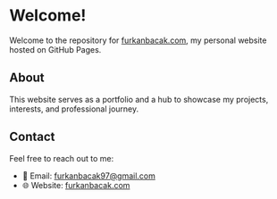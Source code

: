 # Welcome!

Welcome to the repository for [furkanbacak.com](https://furkanbacak.com), my personal website hosted on GitHub Pages.

## About
This website serves as a portfolio and a hub to showcase my projects, interests, and professional journey.

## Contact
Feel free to reach out to me:
- 📧 Email: [furkanbacak97@gmail.com](mailto:furkanbacak97@gmail.com)
- 🌐 Website: [furkanbacak.com](https://furkanbacak.com)
